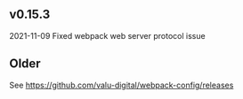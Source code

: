 ## v0.15.3

2021-11-09 Fixed webpack web server protocol issue


## Older

See https://github.com/valu-digital/webpack-config/releases
